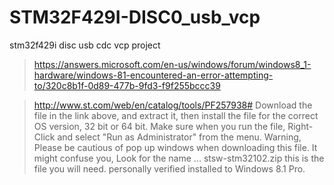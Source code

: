 # STM32F429I-DISC0_usb_vcp
stm32f429i disc usb cdc vcp project

>https://answers.microsoft.com/en-us/windows/forum/windows8_1-hardware/windows-81-encountered-an-error-attempting-to/320c8b1f-0d89-477b-9fd3-f9f255bccc39

>http://www.st.com/web/en/catalog/tools/PF257938#
Download the file in the link above, and extract it, then install the file for the correct OS version, 32 bit or 64 bit.
Make sure when you run the file, Right-Click and select "Run as Administrator" from the menu.
Warning, Please be cautious of pop up windows when downloading this file. It might confuse you, Look for the name ... stsw-stm32102.zip this is the file you will need.
personally verified installed to Windows 8.1 Pro.
